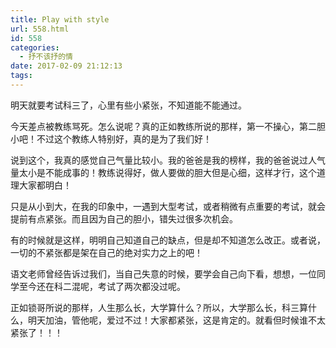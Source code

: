 ```yaml
---
title: Play with style
url: 558.html
id: 558
categories:
  - 抒不该抒的情
date: 2017-02-09 21:12:13
tags:
---
```


明天就要考试科三了，心里有些小紧张，不知道能不能通过。 

今天差点被教练骂死。怎么说呢？真的正如教练所说的那样，第一不操心，第二胆小吧！不过这个教练人特别好，真的是为了我们好！ 

说到这个，我真的感觉自己气量比较小。我的爸爸是我的榜样，我的爸爸说过人气量太小是不能成事的！教练说得好，做人要做的胆大但是心细，这样才行，这个道理大家都明白！ 

只是从小到大，在我的印象中，一遇到大型考试，或者稍微有点重要的考试，就会提前有点紧张。而且因为自己的胆小，错失过很多次机会。 

有的时候就是这样，明明自己知道自己的缺点，但是却不知道怎么改正。或者说，一切的不紧张都是架在自己的绝对实力之上的吧！ 

语文老师曾经告诉过我们，当自己失意的时候，要学会自己向下看，想想，一位同学至今还在科二混呢，考试了两次都没过呢。 

正如锁哥所说的那样，人生那么长，大学算什么？所以，大学那么长，科三算什么，明天加油，管他呢，爱过不过！大家都紧张，这是肯定的。就看但时候谁不太紧张了！！！